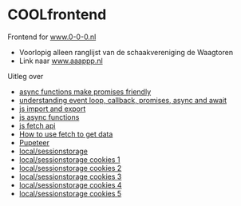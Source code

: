 # COOLfrontend

Frontend for www.0-0-0.nl

- Voorlopig alleen ranglijst van de schaakvereniging de Waagtoren
- Link naar www.aaappp.nl


Uitleg over

- [async functions make promises friendly](https://developers.google.com/web/fundamentals/primers/async-functions) 
- [understanding event loop, callback, promises, async and await](https://www.digitalocean.com/community/tutorials/understanding-the-event-loop-callbacks-promises-and-async-await-in-javascript)
- [js import and export](https://www.digitalocean.com/community/tutorials/understanding-modules-and-import-and-export-statements-in-javascript)
- [js async functions](https://www.digitalocean.com/community/tutorials/js-async-functions)
- [js fetch api](https://www.digitalocean.com/community/tutorials/js-fetch-api)
- [How to use fetch to get data](https://www.digitalocean.com/community/tutorials/how-to-use-the-javascript-fetch-api-to-get-data)
- [Pupeteer](https://www.digitalocean.com/community/tutorials/how-to-scrape-a-website-using-node-js-and-puppeteer)
- [local/sessionstorage](https://www.digitalocean.com/community/tutorials/js-introduction-localstorage-sessionstorage)
- [local/sessionstorage cookies 1](https://wpreset.com/localstorage-sessionstorage-cookies-detailed-comparison/)
- [local/sessionstorage cookies 2](https://www.kirupa.com/hodgepodge/cookies_local_session_storage.htm)
- [local/sessionstorage cookies 3](https://www.c-sharpcorner.com/UploadFile/cd7c2e/difference-between-local-storage-session-storage-ans-cookie/)
- [local/sessionstorage cookies 4](https://supertokens.io/blog/cookies-vs-localstorage-for-sessions-everything-you-need-to-know)
- [local/sessionstorage cookies 5](https://labs.tadigital.com/index.php/2019/05/16/web-security-authentication-cookies-vs-tokens-vs-html5-web-storage/)
